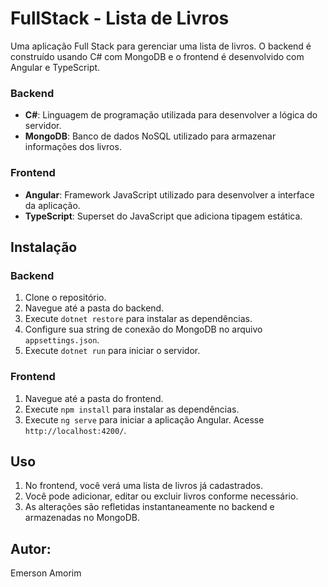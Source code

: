# FullStack - Lista de Livros

Uma aplicação Full Stack para gerenciar uma lista de livros. O backend é construído usando C# com MongoDB e o frontend é desenvolvido com Angular e TypeScript.


### Backend

- **C#**: Linguagem de programação utilizada para desenvolver a lógica do servidor.
- **MongoDB**: Banco de dados NoSQL utilizado para armazenar informações dos livros.
  
### Frontend

- **Angular**: Framework JavaScript utilizado para desenvolver a interface da aplicação.
- **TypeScript**: Superset do JavaScript que adiciona tipagem estática.

## Instalação

### Backend

1. Clone o repositório.
2. Navegue até a pasta do backend.
3. Execute `dotnet restore` para instalar as dependências.
4. Configure sua string de conexão do MongoDB no arquivo `appsettings.json`.
5. Execute `dotnet run` para iniciar o servidor.

### Frontend

1. Navegue até a pasta do frontend.
2. Execute `npm install` para instalar as dependências.
3. Execute `ng serve` para iniciar a aplicação Angular. Acesse `http://localhost:4200/`.

## Uso

1. No frontend, você verá uma lista de livros já cadastrados.
2. Você pode adicionar, editar ou excluir livros conforme necessário.
3. As alterações são refletidas instantaneamente no backend e armazenadas no MongoDB.

## Autor:
Emerson Amorim

